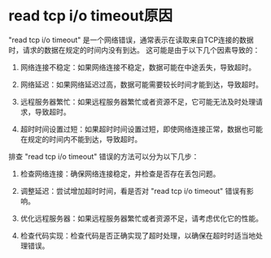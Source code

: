 # read tcp i/o timeout原因

"read tcp i/o timeout" 是一个网络错误，通常表示在读取来自TCP连接的数据时，请求的数据在规定的时间内没有到达。 这可能是由于以下几个因素导致的：

1. 网络连接不稳定：如果网络连接不稳定，数据可能在中途丢失，导致超时。

2. 网络延迟：如果网络延迟过高，数据可能需要较长时间才能到达，导致超时。

3. 远程服务器繁忙：如果远程服务器繁忙或者资源不足，它可能无法及时处理请求，导致超时。

4. 超时时间设置过短：如果超时时间设置过短，即使网络连接正常，数据也可能在规定的时间内不能到达，导致超时。

排查 "read tcp i/o timeout" 错误的方法可以分为以下几步：

1. 检查网络连接：确保网络连接稳定，并检查是否存在丢包问题。

2. 调整延迟：尝试增加超时时间，看是否对 "read tcp i/o timeout" 错误有影响。

3. 优化远程服务器：如果远程服务器繁忙或者资源不足，请考虑优化它的性能。

4. 检查代码实现：检查代码是否正确实现了超时处理，以确保在超时时适当地处理错误。
